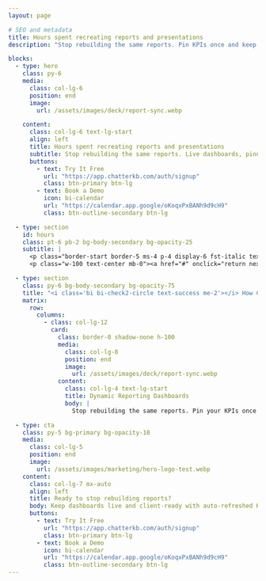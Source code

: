 ```yaml
---
layout: page

# SEO and metadata
title: Hours spent recreating reports and presentations
description: "Stop rebuilding the same reports. Pin KPIs once and keep dashboards live and client-ready."

blocks:
  - type: hero
    class: py-6
    media:
      class: col-lg-6
      position: end
      image:
        url: /assets/images/deck/report-sync.webp

    content:
      class: col-lg-6 text-lg-start
      align: left
      title: Hours spent recreating reports and presentations
      subtitle: Stop rebuilding the same reports. Live dashboards, pinned KPIs, always up‑to‑date.
      buttons:
        - text: Try It Free
          url: "https://app.chatterkb.com/auth/signup"
          class: btn-primary btn-lg
        - text: Book a Demo
          icon: bi-calendar
          url: "https://calendar.app.google/oKoqxPxBANh9d9cH9"
          class: btn-outline-secondary btn-lg

  - type: section
    id: hours
    class: pt-6 pb-2 bg-body-secondary bg-opacity-25
    subtitle: |
      <p class="border-start border-5 ms-4 p-4 display-6 fst-italic text-muted ">"I spend more time making reports look pretty than actually analyzing what the data means. The client doesn't even read half of what we send them!"</p>
      <p class="w-100 text-center mb-0"><a href="#" onclick="return nextSection(this)"><i class="bi bi-arrow-down-circle display-4 text-primary text-opacity-25"></i></a></p>

  - type: section
    class: py-6 bg-body-secondary bg-opacity-75
    title: "<i class='bi bi-check2-circle text-success me-2'></i> How ChatterKB Solves It"
    matrix:
      row:
        columns:
          - class: col-lg-12
            card:
              class: border-0 shadow-none h-100
              media:
                class: col-lg-8
                position: end
                image:
                  url: /assets/images/deck/report-sync.webp
              content:
                class: col-lg-4 text-lg-start
                title: Dynamic Reporting Dashboards
                body: |
                  Stop rebuilding the same reports. Pin your KPIs once and refresh them automatically so every dashboard stays live and ready.

  - type: cta
    class: py-5 bg-primary bg-opacity-10
    media:
      class: col-lg-5
      position: end
      image:
        url: /assets/images/marketing/hero-logo-test.webp
    content:
      class: col-lg-7 mx-auto
      align: left
      title: Ready to stop rebuilding reports?
      body: Keep dashboards live and client-ready with auto-refreshed KPIs.
      buttons:
        - text: Try It Free
          url: "https://app.chatterkb.com/auth/signup"
          class: btn-primary btn-lg
        - text: Book a Demo
          icon: bi-calendar
          url: "https://calendar.app.google/oKoqxPxBANh9d9cH9"
          class: btn-outline-secondary btn-lg
---
```


